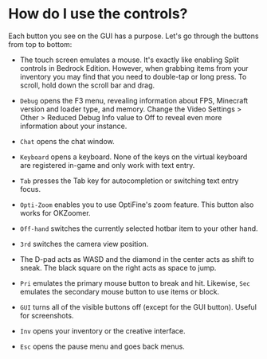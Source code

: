 # How do I use the controls?

Each button you see on the GUI has a purpose. Let's go through the buttons from top to bottom:

* The touch screen emulates a mouse. It's exactly like enabling Split controls in Bedrock Edition. However, when grabbing items from your inventory you may find that you need to double-tap or long press. To scroll, hold down the scroll bar and drag.

* `Debug` opens the F3 menu, revealing information about FPS, Minecraft version and loader type, and memory. Change the Video Settings > Other > Reduced Debug Info value to Off to reveal even more information about your instance.  

* `Chat` opens the chat window.

* `Keyboard` opens a keyboard. None of the keys on the virtual keyboard are registered in-game and only work with text entry.

* `Tab` presses the Tab key for autocompletion or switching text entry focus.

* `Opti-Zoom` enables you to use OptiFine's zoom feature. This button also works for OKZoomer.

* `Off-hand` switches the currently selected hotbar item to your other hand.

* `3rd` switches the camera view position.

* The D-pad acts as WASD and the diamond in the center acts as shift to sneak. The black square on the right acts as space to jump.

* `Pri` emulates the primary mouse button to break and hit. Likewise, `Sec` emulates the secondary mouse button to use items or block.

* `GUI` turns all of the visible buttons off (except for the GUI button). Useful for screenshots.

* `Inv` opens your inventory or the creative interface.

* `Esc` opens the pause menu and goes back menus. 
